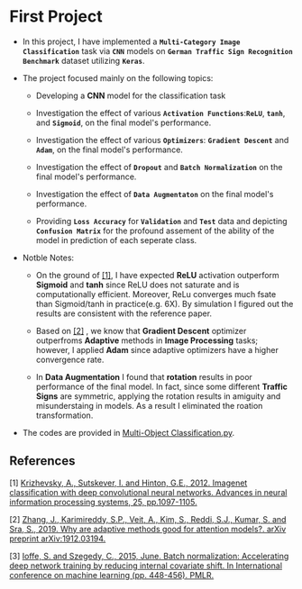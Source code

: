 # First Project
 
 * In this project, I have implemented a **`Multi-Category Image Classification`** task via **`CNN`** models on **`German Traffic Sign Recognition Benchmark`** dataset utilizing **`Keras`**.

 * The project focused mainly on the following topics:

    -   Developing a **CNN** model for the classification task

    -   Investigation the effect of various **`Activation Functions`**:**`ReLU`**, **`tanh`**, and **`Sigmoid`**,  on the final model's performance.

    - Investigation the effect of various **`Optimizers`**: **`Gradient Descent`** and **`Adam`**, on the final model's performance.
    
    - Investigation the effect of **`Dropout`** and **`Batch Normalization`** on the final model's performance.

    - Investigation the effect of **`Data Augmentaton`** on the final model's performance.

    - Providing **`Loss Accuracy`** for **`Validation`** and **`Test`** data and depicting **`Confusion Matrix`** for the profound assement of the ability of the model in prediction of each seperate class.

* Notble Notes:
    -  On the ground of [[1]](#1), I have expected **ReLU** activation outperform **Sigmoid** and **tanh** since ReLU does not saturate and is computationally efficient. Moreover,  ReLu converges much fsate than Sigmoid/tanh in practice(e.g. 6X). By simulation I figured out the results are consistent with the reference paper.

    -  Based on [[2]](#2) , we know that **Gradient Descent** optimizer outperfroms **Adaptive** methods in **Image Processing** tasks; however, I applied **Adam** since adaptive optimizers have a higher convergence rate.

    - In **Data Augmentation** I found that **rotation** results in poor performance of the final model. In fact, since some different **Traffic Signs** are symmetric, applying the rotation results in amiguity and misunderstaing in models. As a result I eliminated the roation transformation.

* The codes are provided in [Multi-Object Classification.py](https://github.com/ARokni/Neural-Network-/blob/main/Project%201/Multi-Object%20Classification.py).



    




## References
<a id="1">[1]</a> 
[Krizhevsky, A., Sutskever, I. and Hinton, G.E., 2012. Imagenet classification with deep convolutional neural networks. Advances in neural information processing systems, 25, pp.1097-1105.](https://proceedings.neurips.cc/paper/2012/file/c399862d3b9d6b76c8436e924a68c45b-Paper.pdf)

<a id="2">[2]</a> 
[Zhang, J., Karimireddy, S.P., Veit, A., Kim, S., Reddi, S.J., Kumar, S. and Sra, S., 2019. Why are adaptive methods good for attention models?. arXiv preprint arXiv:1912.03194.](https://arxiv.org/abs/1912.03194)


<a id="3">[3]</a> 
[Ioffe, S. and Szegedy, C., 2015, June. Batch normalization: Accelerating deep network training by reducing internal covariate shift. In International conference on machine learning (pp. 448-456). PMLR.](http://proceedings.mlr.press/v37/ioffe15.html)







